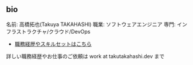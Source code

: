 ## bio
名前: 高橋拓也(Takuya TAKAHASHI)
職業: ソフトウェアエンジニア
専門: インフラストラクチャ/クラウド/DevOps 

- [職務経歴やスキルセットはこちら](https://github.com/takutakahashi/whoami/resume/ja.md)

詳しい職務経歴やお仕事のご依頼は work at takutakahashi.dev まで
